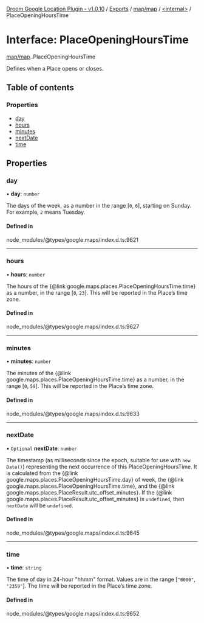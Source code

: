 [Droom Google Location Plugin - v1.0.10](../README.md) / [Exports](../modules.md) / [map/map](../modules/map_map.md) / [<internal\>](../modules/map_map._internal_.md) / PlaceOpeningHoursTime

# Interface: PlaceOpeningHoursTime

[map/map](../modules/map_map.md).[<internal>](../modules/map_map._internal_.md).PlaceOpeningHoursTime

Defines when a Place opens or closes.

## Table of contents

### Properties

- [day](map_map._internal_.PlaceOpeningHoursTime.md#day)
- [hours](map_map._internal_.PlaceOpeningHoursTime.md#hours)
- [minutes](map_map._internal_.PlaceOpeningHoursTime.md#minutes)
- [nextDate](map_map._internal_.PlaceOpeningHoursTime.md#nextdate)
- [time](map_map._internal_.PlaceOpeningHoursTime.md#time)

## Properties

### day

• **day**: `number`

The days of the week, as a number in the range [<code>0</code>,
<code>6</code>], starting on Sunday. For example, <code>2</code> means
Tuesday.

#### Defined in

node_modules/@types/google.maps/index.d.ts:9621

___

### hours

• **hours**: `number`

The hours of the {@link google.maps.places.PlaceOpeningHoursTime.time} as
a number, in the range [<code>0</code>, <code>23</code>]. This will be
reported in the Place’s time zone.

#### Defined in

node_modules/@types/google.maps/index.d.ts:9627

___

### minutes

• **minutes**: `number`

The minutes of the {@link google.maps.places.PlaceOpeningHoursTime.time}
as a number, in the range [<code>0</code>, <code>59</code>]. This will be
reported in the Place’s time zone.

#### Defined in

node_modules/@types/google.maps/index.d.ts:9633

___

### nextDate

• `Optional` **nextDate**: `number`

The timestamp (as milliseconds since the epoch, suitable for use with
<code>new Date()</code>) representing the next occurrence of this
PlaceOpeningHoursTime. It is calculated from the {@link
google.maps.places.PlaceOpeningHoursTime.day} of week, the {@link
google.maps.places.PlaceOpeningHoursTime.time}, and the {@link
google.maps.places.PlaceResult.utc_offset_minutes}. If the {@link
google.maps.places.PlaceResult.utc_offset_minutes} is
<code>undefined</code>, then <code>nextDate</code> will be
<code>undefined</code>.

#### Defined in

node_modules/@types/google.maps/index.d.ts:9645

___

### time

• **time**: `string`

The time of day in 24-hour &quot;hhmm&quot; format. Values are in the
range
[<code>"0000"</code>, <code>"2359"</code>]. The time will be reported in
the Place’s time zone.

#### Defined in

node_modules/@types/google.maps/index.d.ts:9652
